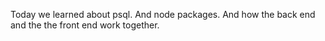 Today we learned about psql.
And node packages.
And how the back end and the the front end work together.
